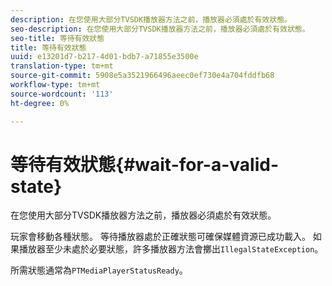 ```yaml
---
description: 在您使用大部分TVSDK播放器方法之前，播放器必須處於有效狀態。
seo-description: 在您使用大部分TVSDK播放器方法之前，播放器必須處於有效狀態。
seo-title: 等待有效狀態
title: 等待有效狀態
uuid: e13201d7-b217-4d01-bdb7-a71855e3500e
translation-type: tm+mt
source-git-commit: 5908e5a3521966496aeec0ef730e4a704fddfb68
workflow-type: tm+mt
source-wordcount: '113'
ht-degree: 0%

---
```



# 等待有效狀態{#wait-for-a-valid-state}

在您使用大部分TVSDK播放器方法之前，播放器必須處於有效狀態。

玩家會移動各種狀態。 等待播放器處於正確狀態可確保媒體資源已成功載入。 如果播放器至少未處於必要狀態，許多播放器方法會擲出`IllegalStateException`。

所需狀態通常為`PTMediaPlayerStatusReady`。
